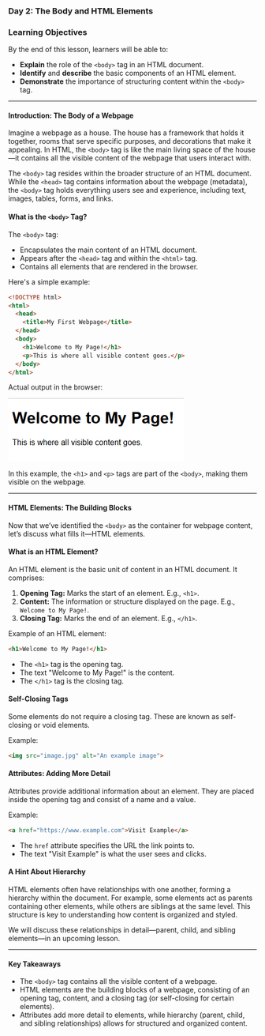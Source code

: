 ### **Day 2: The Body and HTML Elements**

### **Learning Objectives**  

By the end of this lesson, learners will be able to:  

- **Explain** the role of the `<body>` tag in an HTML document.  
- **Identify** and **describe** the basic components of an HTML element.  
- **Demonstrate** the importance of structuring content within the `<body>` tag.  

---

#### **Introduction: The Body of a Webpage**
Imagine a webpage as a house. The house has a framework that holds it together, rooms that serve specific purposes, and decorations that make it appealing. In HTML, the `<body>` tag is like the main living space of the house—it contains all the visible content of the webpage that users interact with.

The `<body>` tag resides within the broader structure of an HTML document. While the `<head>` tag contains information about the webpage (metadata), the `<body>` tag holds everything users see and experience, including text, images, tables, forms, and links.

#### **What is the `<body>` Tag?**
The `<body>` tag:
- Encapsulates the main content of an HTML document.
- Appears after the `<head>` tag and within the `<html>` tag.
- Contains all elements that are rendered in the browser.

Here's a simple example:

```html
<!DOCTYPE html>
<html>
  <head>
    <title>My First Webpage</title>
  </head>
  <body>
    <h1>Welcome to My Page!</h1>
    <p>This is where all visible content goes.</p>
  </body>
</html>
```

Actual output in the browser:

<img src="Assets/actual_body_output.png" alt="actual browser body">

In this example, the `<h1>` and `<p>` tags are part of the `<body>`, making them visible on the webpage.

---

#### **HTML Elements: The Building Blocks**
Now that we’ve identified the `<body>` as the container for webpage content, let’s discuss what fills it—HTML elements.

#### **What is an HTML Element?**
An HTML element is the basic unit of content in an HTML document. It comprises:
1. **Opening Tag:** Marks the start of an element. E.g., `<h1>`.
2. **Content:** The information or structure displayed on the page. E.g., `Welcome to My Page!`.
3. **Closing Tag:** Marks the end of an element. E.g., `</h1>`.

Example of an HTML element:
```html
<h1>Welcome to My Page!</h1>
```
- The `<h1>` tag is the opening tag.
- The text "Welcome to My Page!" is the content.
- The `</h1>` tag is the closing tag.

#### **Self-Closing Tags**
Some elements do not require a closing tag. These are known as self-closing or void elements. 

Example:
```html
<img src="image.jpg" alt="An example image">
```

#### **Attributes: Adding More Detail**
Attributes provide additional information about an element. They are placed inside the opening tag and consist of a name and a value.

Example:
```html
<a href="https://www.example.com">Visit Example</a>
```
- The `href` attribute specifies the URL the link points to.
- The text "Visit Example" is what the user sees and clicks.

#### **A Hint About Hierarchy**
HTML elements often have relationships with one another, forming a hierarchy within the document. For example, some elements act as parents containing other elements, while others are siblings at the same level. This structure is key to understanding how content is organized and styled.

We will discuss these relationships in detail—parent, child, and sibling elements—in an upcoming lesson.

---

#### **Key Takeaways**
- The `<body>` tag contains all the visible content of a webpage.
- HTML elements are the building blocks of a webpage, consisting of an opening tag, content, and a closing tag (or self-closing for certain elements).
- Attributes add more detail to elements, while hierarchy (parent, child, and sibling relationships) allows for structured and organized content.

